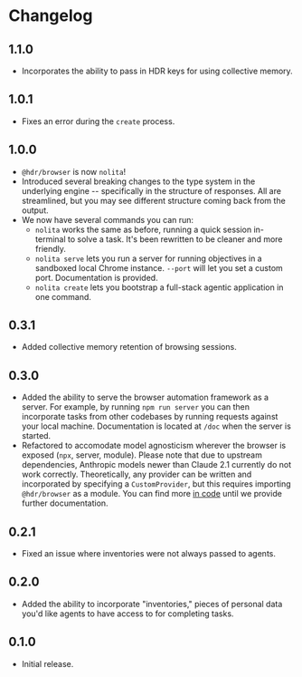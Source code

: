 # Changelog

## 1.1.0

- Incorporates the ability to pass in HDR keys for using collective memory.

## 1.0.1

- Fixes an error during the `create` process.

## 1.0.0

- `@hdr/browser` is now `nolita`!
- Introduced several breaking changes to the type system in the underlying engine -- specifically in the structure of responses. All are streamlined, but you may see different structure coming back from the output.
- We now have several commands you can run:
    - `nolita` works the same as before, running a quick session in-terminal to solve a task. It's been rewritten to be cleaner and more friendly.
    - `nolita serve` lets you run a server for running objectives in a sandboxed local Chrome instance. `--port` will let you set a custom port. Documentation is provided.
    - `nolita create` lets you bootstrap a full-stack agentic application in one command.


## 0.3.1

- Added collective memory retention of browsing sessions.

## 0.3.0

- Added the ability to serve the browser automation framework as a server. For example, by running `npm run server` you can then incorporate tasks from other codebases by running requests against your local machine. Documentation is located at `/doc` when the server is started.
- Refactored to accomodate model agnosticism wherever the browser is exposed (`npx`, server, module). Please note that due to upstream dependencies, Anthropic models newer than Claude 2.1 currently do not work correctly. Theoretically, any provider can be written and incorporated by specifying a `CustomProvider`, but this requires importing `@hdr/browser` as a module. You can find more [in code](https://github.com/hdresearch/hdr-browser/blob/438a500a8e9abd85bf3a7dc2f4975796fbac4030/src/agent/config.ts) until we provide further documentation.

## 0.2.1

- Fixed an issue where inventories were not always passed to agents.

## 0.2.0

- Added the ability to incorporate "inventories," pieces of personal data you'd like agents to have access to for completing tasks.

## 0.1.0

- Initial release.